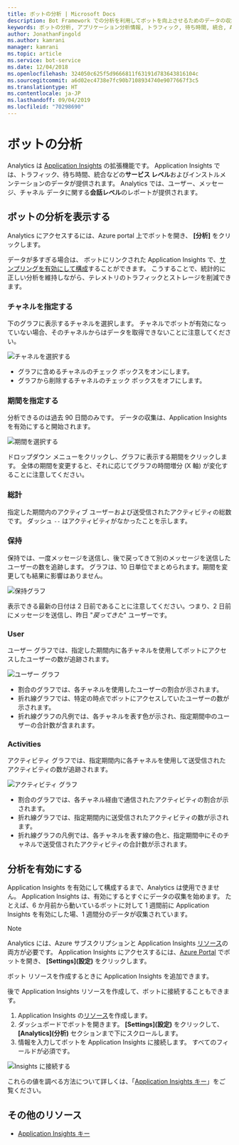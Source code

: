 ```yaml
---
title: ボットの分析 | Microsoft Docs
description: Bot Framework での分析を利用してボットを向上させるためのデータの収集と分析の使用方法について説明します。
keywords: ボットの分析, アプリケーション分析情報, トラフィック, 待ち時間, 統合, AppInsights
author: JonathanFingold
ms.author: kamrani
manager: kamrani
ms.topic: article
ms.service: bot-service
ms.date: 12/04/2018
ms.openlocfilehash: 324050c625f5d9666811f63191d783643816104c
ms.sourcegitcommit: a6d02ec4738e7fc90b7108934740e9077667f3c5
ms.translationtype: HT
ms.contentlocale: ja-JP
ms.lasthandoff: 09/04/2019
ms.locfileid: "70298690"
---
```

# <a name="bot-analytics"></a>ボットの分析

Analytics は [Application Insights](/azure/application-insights/app-insights-analytics) の拡張機能です。 Application Insights では、トラフィック、待ち時間、統合などの**サービス レベル**およびインストルメンテーションのデータが提供されます。 Analytics では、ユーザー、メッセージ、チャネル データに関する**会話レベル**のレポートが提供されます。

## <a name="view-analytics-for-a-bot"></a>ボットの分析を表示する

Analytics にアクセスするには、Azure portal 上でボットを開き、 **[分析]** をクリックします。

データが多すぎる場合は、 ボットにリンクされた Application Insights で、[サンプリングを有効にして構成](/azure/application-insights/app-insights-sampling)することができます。 こうすることで、統計的に正しい分析を維持しながら、テレメトリのトラフィックとストレージを削減できます。

### <a name="specify-channel"></a>チャネルを指定する

下のグラフに表示するチャネルを選択します。 チャネルでボットが有効になっていない場合、そのチャネルからはデータを取得できないことに注意してください。

![チャネルを選択する](~/media/analytics-channels.png)

* グラフに含めるチャネルのチェック ボックスをオンにします。
* グラフから削除するチャネルのチェック ボックスをオフにします。

### <a name="specify-time-period"></a>期間を指定する

分析できるのは過去 90 日間のみです。 データの収集は、Application Insights を有効にすると開始されます。

![期間を選択する](~/media/analytics-timepick.png)

ドロップダウン メニューをクリックし、グラフに表示する期間をクリックします。
全体の期間を変更すると、それに応じてグラフの時間増分 (X 軸) が変化することに注意してください。

### <a name="grand-totals"></a>総計

指定した期間内のアクティブ ユーザーおよび送受信されたアクティビティの総数です。
ダッシュ `--` はアクティビティがなかったことを示します。

### <a name="retention"></a>保持

保持では、一度メッセージを送信し、後で戻ってきて別のメッセージを送信したユーザーの数を追跡します。
グラフは、10 日単位でまとめられます。期間を変更しても結果に影響はありません。

![保持グラフ](~/media/analytics-retention.png)

表示できる最新の日付は 2 日前であることに注意してください。つまり、2 日前にメッセージを送信し、昨日 "*戻ってきた*" ユーザーです。

### <a name="user"></a>User

ユーザー グラフでは、指定した期間内に各チャネルを使用してボットにアクセスしたユーザーの数が追跡されます。

![ユーザー グラフ](~/media/analytics-users.png)

* 割合のグラフでは、各チャネルを使用したユーザーの割合が示されます。
* 折れ線グラフでは、特定の時点でボットにアクセスしていたユーザーの数が示されます。
* 折れ線グラフの凡例では、各チャネルを表す色が示され、指定期間中のユーザーの合計数が含まれます。

### <a name="activities"></a>Activities

アクティビティ グラフでは、指定期間内に各チャネルを使用して送受信されたアクティビティの数が追跡されます。

![アクティビティ グラフ](~/media/analytics-activities.png)

* 割合のグラフでは、各チャネル経由で通信されたアクティビティの割合が示されます。
* 折れ線グラフでは、指定期間内に送受信されたアクティビティの数が示されます。
* 折れ線グラフの凡例では、各チャネルを表す線の色と、指定期間中にそのチャネルで送受信されたアクティビティの合計数が示されます。

## <a name="enable-analytics"></a>分析を有効にする

Application Insights を有効にして構成するまで、Analytics は使用できません。 Application Insights は、有効にするとすぐにデータの収集を始めます。 たとえば、6 か月前から動いているボットに対して 1 週間前に Application Insights を有効にした場、1 週間分のデータが収集されています。

> [!NOTE]
> Analytics には、Azure サブスクリプションと Application Insights [リソース](/azure/application-insights/app-insights-create-new-resource)の両方が必要です。
Application Insights にアクセスするには、[Azure Portal](https://portal.azure.com/) でボットを開き、 **[Settings]\(設定\)** をクリックします。

ボット リソースを作成するときに Application Insights を追加できます。

後で Application Insights リソースを作成して、ボットに接続することもできます。

1. Application Insights の[リソース](/azure/application-insights/app-insights-create-new-resource)を作成します。
2. ダッシュボードでボットを開きます。 **[Settings]\(設定\)** をクリックして、 **[Analytics]\(分析\)** セクションまで下にスクロールします。
3. 情報を入力してボットを Application Insights に接続します。 すべてのフィールドが必須です。

![Insights に接続する](~/media/analytics-enable.png)

<!--Snip: As of 12/04/2018, parts of this appear to be out of date. However, ~/bot-service-resources-app-insights-keys.md appears to be up to date.

### AppInsights Instrumentation Key

To find this value, open the Application Insights resource for your bot and navigate to **Configure** > **Properties**.

### AppInsights API key

Provide an Azure App Insights API key. Learn how to [generate a new API key](https://dev.applicationinsights.io/documentation/Authorization/API-key-and-App-ID). Only **Read** permission is required.

### AppInsights Application ID

To find this value, open Application Insights and navigate to **Configure** > **API Access**.

/Snip-->

これらの値を調べる方法について詳しくは、「[Application Insights キー](~/bot-service-resources-app-insights-keys.md)」をご覧ください。

## <a name="additional-resources"></a>その他のリソース
* [Application Insights キー](~/bot-service-resources-app-insights-keys.md)